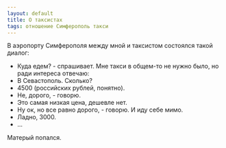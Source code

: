 ```yaml
---
layout: default
title: О таксистах
tags: отношение Симферополь такси
---
```


В аэропорту Симферополя между мной и таксистом состоялся такой диалог:
* Куда едем? - спрашивает.
Мне такси в общем-то не нужно было, но ради интереса отвечаю:
* В Севастополь. Сколько?
* 4500 (российских рублей, понятно).
* Не, дорого, - говорю.
* Это самая низкая цена, дешевле нет.
* Ну ок, но все равно дорого, - говорю. И иду себе мимо.
* Ладно, 3000.
* ...

Матерый попался.
